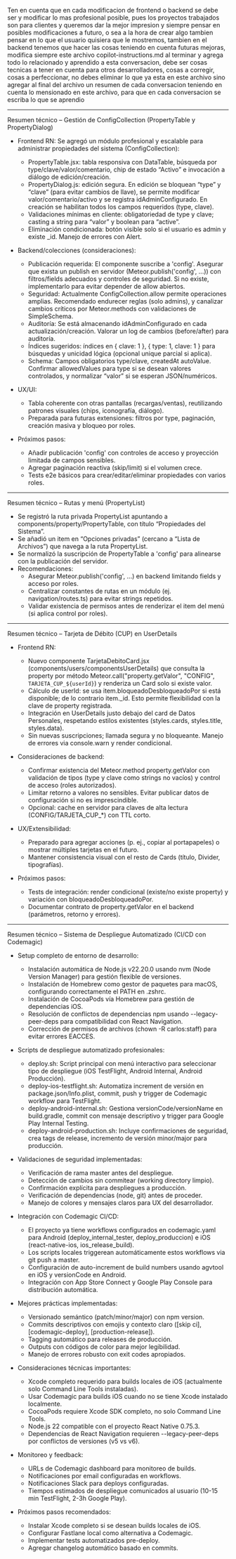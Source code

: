 Ten en cuenta que en cada modificacion de frontend o backend se debe ser y modificar lo mas profesional posible, pues los proyectos trabajados son para clientes y queremos dar la mejor impresion y siempre pensar en posibles modificaciones a futuro, o sea a la hora de crear algo tambien pensar en lo que el usuario quisiera que le mostremos, tambien en el backend tenemos que hacer las cosas teniendo en cuenta futuras mejoras, modifica siempre este archivo copilot-instructions.md al terminar y agrega todo lo relacionado y aprendido a esta conversacion, debe ser cosas tecnicas a tener en cuenta para otros desarrolladores, cosas a corregir, cosas a perfeccionar, no debes eliminar lo que ya esta en este archivo sino agregar al final del archivo un resumen de cada conversacion teniendo en cuenta lo mensionado en este archivo, para que en cada conversacion se escriba lo que se aprendio

---

Resumen técnico – Gestión de ConfigCollection (PropertyTable y PropertyDialog)
- Frontend RN: Se agregó un módulo profesional y escalable para administrar propiedades del sistema (ConfigCollection):
  - PropertyTable.jsx: tabla responsiva con DataTable, búsqueda por type/clave/valor/comentario, chip de estado “Activo” e invocación a diálogo de edición/creación.
  - PropertyDialog.js: edición segura. En edición se bloquean “type” y “clave” (para evitar cambios de llave), se permite modificar valor/comentario/activo y se registra idAdminConfigurado. En creación se habilitan todos los campos requeridos (type, clave).
  - Validaciones mínimas en cliente: obligatoriedad de type y clave; casting a string para “valor” y boolean para “active”.
  - Eliminación condicionada: botón visible solo si el usuario es admin y existe _id. Manejo de errores con Alert.

- Backend/colecciones (consideraciones):
  - Publicación requerida: El componente suscribe a 'config'. Asegurar que exista un publish en servidor (Meteor.publish('config', ...)) con filtros/fields adecuados y controles de seguridad. Si no existe, implementarlo para evitar depender de allow abiertos.
  - Seguridad: Actualmente ConfigCollection.allow permite operaciones amplias. Recomendado endurecer reglas (solo admins), y canalizar cambios críticos por Meteor.methods con validaciones de SimpleSchema.
  - Auditoría: Se está almacenando idAdminConfigurado en cada actualización/creación. Valorar un log de cambios (before/after) para auditoría.
  - Índices sugeridos: índices en { clave: 1 }, { type: 1, clave: 1 } para búsquedas y unicidad lógica (opcional unique parcial si aplica).
  - Schema: Campos obligatorios type/clave, createdAt autoValue. Confirmar allowedValues para type si se desean valores controlados, y normalizar “valor” si se esperan JSON/numéricos.

- UX/UI:
  - Tabla coherente con otras pantallas (recargas/ventas), reutilizando patrones visuales (chips, iconografía, diálogo).
  - Preparada para futuras extensiones: filtros por type, paginación, creación masiva y bloqueo por roles.

- Próximos pasos:
  - Añadir publicación 'config' con controles de acceso y proyección limitada de campos sensibles.
  - Agregar paginación reactiva (skip/limit) si el volumen crece.
  - Tests e2e básicos para crear/editar/eliminar propiedades con varios roles.

---

Resumen técnico – Rutas y menú (PropertyList)
- Se registró la ruta privada PropertyList apuntando a components/property/PropertyTable, con título “Propiedades del Sistema”.
- Se añadió un item en “Opciones privadas” (cercano a “Lista de Archivos”) que navega a la ruta PropertyList.
- Se normalizó la suscripción de PropertyTable a 'config' para alinearse con la publicación del servidor.
- Recomendaciones:
  - Asegurar Meteor.publish('config', ...) en backend limitando fields y acceso por roles.
  - Centralizar constantes de rutas en un módulo (ej. navigation/routes.ts) para evitar strings repetidos.
  - Validar existencia de permisos antes de renderizar el item del menú (si aplica control por roles).


---

Resumen técnico – Tarjeta de Débito (CUP) en UserDetails
- Frontend RN:
  - Nuevo componente TarjetaDebitoCard.jsx (components/users/componentsUserDetails) que consulta la property por método Meteor.call("property.getValor", "CONFIG", `TARJETA_CUP_${userId}`) y renderiza un Card solo si existe valor.
  - Cálculo de userId: se usa item.bloqueadoDesbloqueadoPor si está disponible; de lo contrario item._id. Esto permite flexibilidad con la clave de property registrada.
  - Integración en UserDetails justo debajo del card de Datos Personales, respetando estilos existentes (styles.cards, styles.title, styles.data).
  - Sin nuevas suscripciones; llamada segura y no bloqueante. Manejo de errores via console.warn y render condicional.

- Consideraciones de backend:
  - Confirmar existencia del Meteor.method property.getValor con validación de tipos (type y clave como strings no vacíos) y control de acceso (roles autorizados).
  - Limitar retorno a valores no sensibles. Evitar publicar datos de configuración si no es imprescindible.
  - Opcional: cache en servidor para claves de alta lectura (CONFIG/TARJETA_CUP_*) con TTL corto.

- UX/Extensibilidad:
  - Preparado para agregar acciones (p. ej., copiar al portapapeles) o mostrar múltiples tarjetas en el futuro.
  - Mantener consistencia visual con el resto de Cards (título, Divider, tipografías).

- Próximos pasos:
  - Tests de integración: render condicional (existe/no existe property) y variación con bloqueadoDesbloqueadoPor.
  - Documentar contrato de property.getValor en el backend (parámetros, retorno y errores).

---

Resumen técnico – Sistema de Despliegue Automatizado (CI/CD con Codemagic)
- Setup completo de entorno de desarrollo:
  - Instalación automática de Node.js v22.20.0 usando nvm (Node Version Manager) para gestión flexible de versiones.
  - Instalación de Homebrew como gestor de paquetes para macOS, configurando correctamente el PATH en .zshrc.
  - Instalación de CocoaPods vía Homebrew para gestión de dependencias iOS.
  - Resolución de conflictos de dependencias npm usando --legacy-peer-deps para compatibilidad con React Navigation.
  - Corrección de permisos de archivos (chown -R carlos:staff) para evitar errores EACCES.

- Scripts de despliegue automatizado profesionales:
  - deploy.sh: Script principal con menú interactivo para seleccionar tipo de despliegue (iOS TestFlight, Android Internal, Android Producción).
  - deploy-ios-testflight.sh: Automatiza increment de versión en package.json/Info.plist, commit, push y trigger de Codemagic workflow para TestFlight.
  - deploy-android-internal.sh: Gestiona versionCode/versionName en build.gradle, commit con mensaje descriptivo y trigger para Google Play Internal Testing.
  - deploy-android-production.sh: Incluye confirmaciones de seguridad, crea tags de release, incremento de versión minor/major para producción.

- Validaciones de seguridad implementadas:
  - Verificación de rama master antes del despliegue.
  - Detección de cambios sin commitear (working directory limpio).
  - Confirmación explícita para despliegues a producción.
  - Verificación de dependencias (node, git) antes de proceder.
  - Manejo de colores y mensajes claros para UX del desarrollador.

- Integración con Codemagic CI/CD:
  - El proyecto ya tiene workflows configurados en codemagic.yaml para Android (deploy_internal_tester, deploy_produccion) e iOS (react-native-ios, ios_release_build).
  - Los scripts locales triggerean automáticamente estos workflows via git push a master.
  - Configuración de auto-increment de build numbers usando agvtool en iOS y versionCode en Android.
  - Integración con App Store Connect y Google Play Console para distribución automática.

- Mejores prácticas implementadas:
  - Versionado semántico (patch/minor/major) con npm version.
  - Commits descriptivos con emojis y contexto claro ([skip ci], [codemagic-deploy], [production-release]).
  - Tagging automático para releases de producción.
  - Outputs con códigos de color para mejor legibilidad.
  - Manejo de errores robusto con exit codes apropiados.

- Consideraciones técnicas importantes:
  - Xcode completo requerido para builds locales de iOS (actualmente solo Command Line Tools instaladas).
  - Usar Codemagic para builds iOS cuando no se tiene Xcode instalado localmente.
  - CocoaPods requiere Xcode SDK completo, no solo Command Line Tools.
  - Node.js 22 compatible con el proyecto React Native 0.75.3.
  - Dependencias de React Navigation requieren --legacy-peer-deps por conflictos de versiones (v5 vs v6).

- Monitoreo y feedback:
  - URLs de Codemagic dashboard para monitoreo de builds.
  - Notificaciones por email configuradas en workflows.
  - Notificaciones Slack para deploys configuradas.
  - Tiempos estimados de despliegue comunicados al usuario (10-15 min TestFlight, 2-3h Google Play).

- Próximos pasos recomendados:
  - Instalar Xcode completo si se desean builds locales de iOS.
  - Configurar Fastlane local como alternativa a Codemagic.
  - Implementar tests automatizados pre-deploy.
  - Agregar changelog automático basado en commits.
